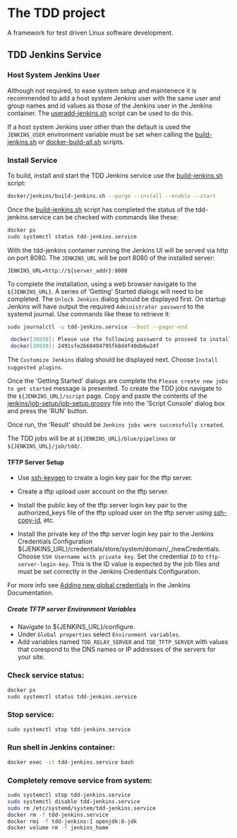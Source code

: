 # The TDD project

A framework for test driven Linux software development.

## TDD Jenkins Service

### Host System Jenkins User

Although not required, to ease system setup and maintenece it is recommended to
add a host system Jenkins user with the same user and group names and id values
as those of the Jenkins user in the Jenkins container.  The
[useradd-jenkins.sh](scripts/useradd-jenkins.sh) script can be used to do this.

If a host system Jenkins user other than the default is used the `JENKINS_USER`
environment variable must be set when calling the
[build-jenkins.sh](docker/jenkins/build-jenkins.sh) or
[docker-build-all.sh](docker/docker-build-all.sh) scripts.


### Install Service

To build, install and start the TDD Jenkins service use the
[build-jenkins.sh](docker/jenkins/build-jenkins.sh) script:

```sh
docker/jenkins/build-jenkins.sh --purge --install --enable --start
```

Once the [build-jenkins.sh](docker/jenkins/build-jenkins.sh) script has
completed the status of the tdd-jenkins.service can be checked with commands
like these:

```sh
docker ps
sudo systemctl status tdd-jenkins.service
```

With the tdd-jenkins container running the Jenkins UI will be served via
http on port 8080.  The `JENKINS_URL` will be port 8080 of the installed
server:

    JENKINS_URL=http://${server_addr}:8080

To complete the installation, using a web browser navigate to the `${JENKINS_URL}`.
A series of 'Getting' Started dialogs will need to be completed.  The
`Unlock Jenkins` dialog should be displayed first.  On startup Jenkins will have
output the required `Administrator password` to the systemd journal.  Use
commands like these to retrieve it:

```sh
sudo journalctl -u tdd-jenkins.service --boot --pager-end

 docker[30930]: Please use the following password to proceed to installation:
 docker[30930]: 2491sfe2668404795fk8d4f40db6w24f
```

The `Customize Jenkins` dialog should be displayed next.  Choose
`Install suggested plugins`.

Once the 'Getting Started' dialogs are complete the
`Please create new jobs to get started` message is presented.  To create the
TDD jobs navigate to the `${JENKINS_URL}/script` page. Copy and paste
the contents of the
[jenkins/job-setup/job-setup.groovy](jenkins/job-setup/job-setup.groovy)
file into the 'Script Console' dialog box and press the 'RUN' button.

Once run, the 'Result' should be `Jenkins jobs were successfully created`.

The TDD jobs will be at `${JENKINS_URL}/blue/pipelines` or
`${JENKINS_URL}/job/tdd/`.


#### TFTP Server Setup

* Use [ssh-keygen](https://www.openssh.com/manual.html) to create a login key
pair for the tftp server.

* Create a tftp upload user account on the tftp server.

* Install the public key of the tftp server login key pair to the authorized_keys
file of the tftp upload user on the tftp server using
[ssh-copy-id](https://www.openssh.com/manual.html), etc.

* Install the private key of the tftp server login key pair to the Jenkins
Credentials Configuration
${JENKINS_URL}/credentials/store/system/domain/_/newCredentials. Choose
`SSH Username with private key`. Set the credential `ID` to
`tftp-server-login-key`.  This is the ID value is expected by the job files and
must be set correctly in the Jenkins Credentials Configuration.

For more info see 
[Adding new global credentials](https://jenkins.io/doc/book/using/using-credentials/#adding-new-global-credentials)
in the Jenkins Documentation.

##### Create TFTP server Environment Variables

* Navigate to ${JENKINS_URL}/configure.
* Under `Global properties` select `Environment variables`.
* Add variables named `TDD_RELAY_SERVER` and `TDD_TFTP_SERVER` with values
that corespond to the DNS names or IP addresses of the servers for your site.

### Check service status:

```sh
docker ps
sudo systemctl status tdd-jenkins.service
```

### Stop service:

```sh
sudo systemctl stop tdd-jenkins.service
```

### Run shell in Jenkins container:

```sh
docker exec -it tdd-jenkins.service bash
```

### Completely remove service from system:

```sh
sudo systemctl stop tdd-jenkins.service
sudo systemctl disable tdd-jenkins.service
sudo rm /etc/systemd/system/tdd-jenkins.service
docker rm -f tdd-jenkins.service
docker rmi -f tdd-jenkins:1 openjdk:8-jdk
docker volume rm -f jenkins_home

```
